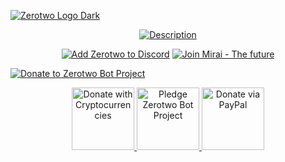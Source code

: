 [![Zerotwo Logo Dark](https://i.imgur.com/e78A9Q5.jpg)](https://discord.gg/PFyfkg6 'Zerotwo Bot')

<div align='center'>

[![Description](https://i.imgur.com/fDKTqqQ.jpg)](https://zerotwo.sekaiplus.com/commands 'Zerotwo Commands')

</div>

<div align='center'>

[![Add Zerotwo to Discord](https://i.imgur.com/RMXPGk9.png)](https://zerotwo.sekaiplus.com/add 'Add Zerotwo to Discord')
[![Join Mirai - The future](https://i.imgur.com/1lNl4gh.png)](https://discord.gg/PFyfkg6 'Join Mirai - The future')

</div>

<div alight='center'>

[![Donate to Zerotwo Bot Project]()](https://www.patreon.com/Sekaiplus 'Support the development of Zerotwo Bot Project')

</div>

<div align='center'>

<a href="https://commerce.coinbase.com/checkout/283ce65f-a7e4-410d-a343-f304a0aa1142" title="Donate with Cryptocurrencies">
<img src="https://i.imgur.com/LbIdL4A.jpg" alt="Donate with Cryptocurrencies" height="100" />
</a>
<a href="https://www.patreon.com/Sekaiplus" title="Pledge for Zerotwo Bot Project">
<img src="https://i.imgur.com/NBMyXjO.jpg" alt="Pledge Zerotwo Bot Project" height="100" />
</a>
<a href="https://www.paypal.me/sekaiplus" title="Donate via PayPal">
<img src="https://i.imgur.com/Dyfpicq.jpg" alt="Donate via PayPal" height="100" />
</a>

</div>
